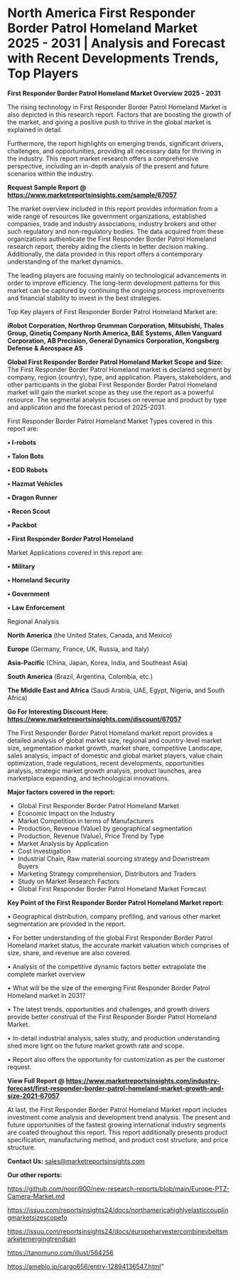 # North America First Responder Border Patrol Homeland Market 2025 - 2031 | Analysis and Forecast with Recent Developments Trends, Top Players

<Strong> First Responder Border Patrol Homeland Market Overview 2025 - 2031</strong>

The rising technology in First Responder Border Patrol Homeland Market is also depicted in this research report. Factors that are boosting the growth of the market, and giving a positive push to thrive in the global market is explained in detail.

Furthermore, the report highlights on emerging trends, significant drivers, challenges, and opportunities, providing all necessary data for thriving in the industry. This report market research offers a comprehensive perspective, including an in-depth analysis of the present and future scenarios within the industry.

<strong>Request Sample Report @ <a href=https://www.marketreportsinsights.com/sample/67057>https://www.marketreportsinsights.com/sample/67057</a></strong>

The market overview included in this report provides information from a wide range of resources like government organizations, established companies, trade and industry associations, industry brokers and other such regulatory and non-regulatory bodies. The data acquired from these organizations authenticate the First Responder Border Patrol Homeland research report, thereby aiding the clients in better decision making. Additionally, the data provided in this report offers a contemporary understanding of the market dynamics.

The leading players are focusing mainly on technological advancements in order to improve efficiency. The long-term development patterns for this market can be captured by continuing the ongoing process improvements and financial stability to invest in the best strategies.

Top Key players of First Responder Border Patrol Homeland Market are:

<strong>iRobot Corporation, Northrop Grumman Corporation, Mitsubishi, Thales Group, Qinetiq Company North America, BAE Systems, Allen Vanguard Corporation, AB Precision, General Dynamics Corporation, Kongsberg Defense & Aerospace AS</strong>

<strong><b>Global First Responder Border Patrol Homeland Market Scope and Size:</b></strong>
The First Responder Border Patrol Homeland market is declared segment by company, region (country), type, and application. Players, stakeholders, and other participants in the global First Responder Border Patrol Homeland market will gain the market scope as they use the report as a powerful resource. The segmental analysis focuses on revenue and product by type and application and the forecast period of 2025-2031.

First Responder Border Patrol Homeland Market Types covered in this report are:

<strong>• I-robots

• Talon Bots

• EOD Robots

• Hazmat Vehicles

• Dragon Runner

• Recon Scout

• Packbot

• First Responder Border Patrol Homeland</strong>

Market Applications covered in this report are:

<strong>• Military

• Homeland Security

• Government

• Law Enforcement</strong> 

Regional Analysis

<strong>North America</strong> (the United States, Canada, and Mexico)

<strong>Europe</strong> (Germany, France, UK, Russia, and Italy)

<strong>Asia-Pacific</strong> (China, Japan, Korea, India, and Southeast Asia)

<strong>South America</strong> (Brazil, Argentina, Colombia, etc.)

<strong>The Middle East and Africa</strong> (Saudi Arabia, UAE, Egypt, Nigeria, and South Africa)

<strong>Go For Interesting Discount Here: <a href=https://www.marketreportsinsights.com/discount/67057>https://www.marketreportsinsights.com/discount/67057</a></strong>

The First Responder Border Patrol Homeland market report provides a detailed analysis of global market size, regional and country-level market size, segmentation market growth, market share, competitive Landscape, sales analysis, impact of domestic and global market players, value chain optimization, trade regulations, recent developments, opportunities analysis, strategic market growth analysis, product launches, area marketplace expanding, and technological innovations.

<strong><b>Major factors covered in the report:</b></strong>
<ul>
  <li>Global First Responder Border Patrol Homeland Market </li>
  <li>Economic Impact on the Industry</li>
  <li>Market Competition in terms of Manufacturers</li>
  <li>Production, Revenue (Value) by geographical segmentation</li>
  <li>Production, Revenue (Value), Price Trend by Type</li>
  <li>Market Analysis by Application</li>
  <li>Cost Investigation</li>
  <li>Industrial Chain, Raw material sourcing strategy and Downstream Buyers</li>
  <li>Marketing Strategy comprehension, Distributors and Traders</li>
  <li>Study on Market Research Factors</li>
  <li>Global First Responder Border Patrol Homeland Market Forecast</li>
</ul>

<strong><b>Key Point of the First Responder Border Patrol Homeland Market report:</b></strong>

• Geographical distribution, company profiling, and various other market segmentation are provided in the report.

• For better understanding of the global First Responder Border Patrol Homeland market status, the accurate market valuation which comprises of size, share, and revenue are also covered.

• Analysis of the competitive dynamic factors better extrapolate the complete market overview

• What will be the size of the emerging First Responder Border Patrol Homeland market in 2031?

• The latest trends, opportunities and challenges, and growth drivers provide better construal of the First Responder Border Patrol Homeland Market.

• In-detail industrial analysis, sales study, and production understanding shed more light on the future market growth rate and scope.

• Report also offers the opportunity for customization as per the customer request.

<strong><b>View Full Report @ <a href=https://www.marketreportsinsights.com/industry-forecast/first-responder-border-patrol-homeland-market-growth-and-size-2021-67057>https://www.marketreportsinsights.com/industry-forecast/first-responder-border-patrol-homeland-market-growth-and-size-2021-67057</a></b></strong>


At last, the First Responder Border Patrol Homeland Market report includes investment come analysis and development trend analysis. The present and future opportunities of the fastest growing international industry segments are coated throughout this report. This report additionally presents product specification, manufacturing method, and product cost structure, and price structure.

<strong>Contact Us:</strong>
sales@marketreportsinsights.com

<strong>Our other reports:</strong>

<a href=https://github.com/noori900/new-research-reports/blob/main/Europe-PTZ-Camera-Market.md>https://github.com/noori900/new-research-reports/blob/main/Europe-PTZ-Camera-Market.md</a>

<a href=https://issuu.com/reportsinsights24/docs/northamericahighlyelasticcouplingmarketsizescopefo>https://issuu.com/reportsinsights24/docs/northamericahighlyelasticcouplingmarketsizescopefo</a>

<a href=https://issuu.com/reportsinsights24/docs/europeharvestercombinevbeltsmarketemergingtrendsan>https://issuu.com/reportsinsights24/docs/europeharvestercombinevbeltsmarketemergingtrendsan</a>

<a href=https://tanomuno.com/illust/564256>https://tanomuno.com/illust/564256</a>

<a href=https://ameblo.jp/cargo656/entry-12894136547.html>https://ameblo.jp/cargo656/entry-12894136547.html</a>"
